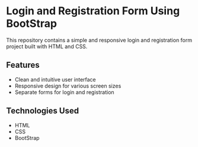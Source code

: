 # Login and Registration Form Using BootStrap

This repository contains a simple and responsive login and registration form project built with HTML and CSS.

## Features

- Clean and intuitive user interface
- Responsive design for various screen sizes
- Separate forms for login and registration

## Technologies Used

- HTML
- CSS
- BootStrap


